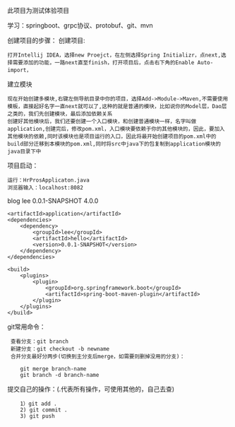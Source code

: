 此项目为测试体验项目

学习：springboot、grpc协议、protobuf、git、mvn

创建项目的步骤：
创建项目:
        
    打开Intellij IDEA，选择new Proejct，在左侧选择Spring Initializr，点next,选择需要添加的功能，一路next直至finish，打开项目后，点击右下角的Enable Auto-import，

建立模块

    现在开始创建多模块,右键左侧导航目录中你的项目，选择Add->Module->Maven,不需要使用模板，直接起好名字一直next就可以了,这种的就是普通的模块，比如说你的Model层，Dao层之类的，我们先创建模块，最后添加依赖关系
    创建好其他模块后，我们还要创建一个入口模块，和创建普通模块一样，名字叫做application,创建完后，修改pom.xml，入口模块要依赖于你的其他模块的，因此，要加入其他模块的依赖,同时该模块也是项目运行的入口，因此将最开始创建项目的pom.xml中的build部分迁移到本模块的pom.xml,同时将src中java下的包复制到application模块的java目录下中
项目启动：
    
    运行：HrProsApplicaton.java
    浏览器输入：localhost:8082

<?xml version="1.0" encoding="UTF-8"?>
<project xmlns="http://maven.apache.org/POM/4.0.0"
         xmlns:xsi="http://www.w3.org/2001/XMLSchema-instance"
         xsi:schemaLocation="http://maven.apache.org/POM/4.0.0 http://maven.apache.org/xsd/maven-4.0.0.xsd">
    <parent>
        <artifactId>blog</artifactId>
        <groupId>lee</groupId>
        <version>0.0.1-SNAPSHOT</version>
    </parent>
    <modelVersion>4.0.0</modelVersion>

    <artifactId>application</artifactId>
    <dependencies>
        <dependency>
            <groupId>lee</groupId>
            <artifactId>hello</artifactId>
            <version>0.0.1-SNAPSHOT</version>
        </dependency>
    </dependencies>

    <build>
        <plugins>
            <plugin>
                <groupId>org.springframework.boot</groupId>
                <artifactId>spring-boot-maven-plugin</artifactId>
            </plugin>
        </plugins>
    </build>

</project>

git常用命令：

     查看分支：git branch
     新建分支：git checkout -b newname
     合并分支最好分两步(切换到主分支后merge，如需要则删掉没用的分支)：
 
        git merge branch-name
        git branch -d branch-name

提交自己的操作：(.代表所有操作，可使用其他的，自己去查)

        1）git add .
        2) git commit .
        3) git push
  
  

